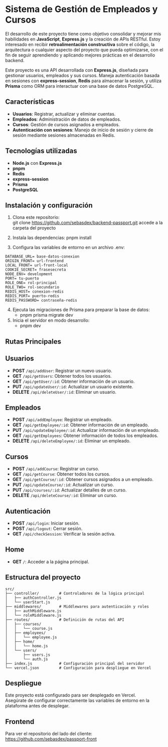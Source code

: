 # Sistema de Gestión de Empleados y Cursos
 
El desarrollo de este proyecto tiene como objetivo consolidar y mejorar mis habilidades en **JavaScript**, **Express.js** y la creación de APIs RESTful. Estoy interesado en recibir **retroalimentación constructiva** sobre el código, la arquitectura o cualquier aspecto del proyecto que pueda optimizarse, con el fin de seguir aprendiendo y aplicando mejores prácticas en el desarrollo backend.  

Este proyecto es una API desarrollada con **Express.js**, diseñada para gestionar usuarios, empleados y sus cursos. Maneja autenticación basada en sesiones con **express-session**, **Redis** para almacenar la sesión, y utiliza **Prisma** como ORM para interactuar con una base de datos PostgreSQL. 

## Características
- **Usuarios**: Registrar, actualizar y eliminar cuentas.  
- **Empleados**: Administración de datos de empleados.  
- **Cursos**: Gestión de cursos asignados a empleados.  
- **Autenticación con sesiones**: Manejo de inicio de sesión y cierre de sesión mediante sesiones almacenadas en Redis.

## Tecnologías utilizadas
- **Node.js** con **Express.js** 
- **pnpm** 
- **Redis** 
- **express-session**  
- **Prisma**  
- **PostgreSQL**  

## Instalación y configuración
1. Clona este repositorio:  
   git clone https://github.com/sebasdex/backend-passport.git
   accede a la carpeta del proyecto

2. Instala las dependencias:
   pnpm install

3. Configura las variables de entorno en un archivo .env:  
  ```env
DATABASE_URL= base-datos-conexion
ORIGIN_FRONT= url-frontend
LOCAL_FRONT= url-front-local
COOKIE_SECRET= frasesecreta
NODE_ENV= development
PORT= tu-puerto
ROLE_ONE= rol-principal
ROLE_TWO= rol-secundario
REDIS_HOST= conexion-redis
REDIS_PORT= puerto-redis
REDIS_PASSWORD= contraseña-redis
```
4. Ejecuta las migraciones de Prisma para preparar la base de datos:  
   - pnpm prisma migrate dev
5. Inicia el servidor en modo desarrollo:  
   - pnpm dev

## Rutas Principales

## Usuarios

- **POST** `/api/addUser`: Registrar un nuevo usuario.
- **GET** `/api/getUsers`: Obtener todos los usuarios.
- **GET** `/api/getUser/:id`: Obtener información de un usuario.
- **PUT** `/api/updateUser/:id`: Actualizar un usuario existente.
- **DELETE** `/api/deleteUser/:id`: Eliminar un usuario.

## Empleados

- **POST** `/api/addEmployee`: Registrar un empleado.
- **GET** `/api/getEmployee/:id`: Obtener información de un empleado.
- **PUT** `/api/updateEmployee/:id`: Actualizar información de un empleado.
- **GET** `/api/getEmployees`: Obtener información de todos los empleados.
- **DELETE** `/api/deleteEmployee/:id`: Eliminar un empleado.

## Cursos

- **POST** `/api/addCourse`: Registrar un curso.
- **GET** `/api/getCourse`: Obtener todos los cursos.
- **GET** `/api/getCourse/:id`: Obtener cursos asignados a un empleado.
- **PUT** `/api/updateCourse/:id`: Actualizar un curso.
- **PUT** `/api/courses/:id`: Actualizar detalles de un curso.
- **DELETE** `/api/deleteCourse/:id`: Eliminar un curso.

## Autenticación

- **POST** `/api/login`: Iniciar sesión.
- **POST** `/api/logout`: Cerrar sesión.
- **GET** `/api/checkSession`: Verificar la sesión activa.

## Home

- **GET** `/`: Acceder a la página principal.


## Estructura del proyecto
```plaintext
src/
├── controller/         # Controladores de la lógica principal
│   ├── authController.js
│   └── userStart.js
├── middlewares/        # Middlewares para autenticación y roles
│   ├── authMiddleware.js
│   └── roleMiddleware.js
├── routes/             # Definición de rutas del API
│   ├── courses/
│   │   └── course.js
│   ├── employees/
│   │   └── employee.js
│   ├── home/
│   │   └── home.js
│   └── users/
│       ├── users.js
│       └── auth.js
├── index.js            # Configuración principal del servidor
└── vercel.json         # Configuración para despliegue en Vercel

```
## Despliegue
Este proyecto está configurado para ser desplegado en Vercel.  
Asegúrate de configurar correctamente las variables de entorno en la plataforma antes de desplegar.

## Frontend  
Para ver el repositorio del lado del cliente:  
https://github.com/sebasdex/passport-front




   

